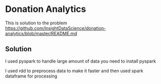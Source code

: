 # Donation Analytics 
This is solution to the problem 
https://github.com/InsightDataScience/donation-analytics/blob/master/README.md

## Solution
I used pyspark to handle large amount of data 
you need to install pyspark 

I used rdd to preprocess data to make it faster and then used spark dataframe for processing 
 